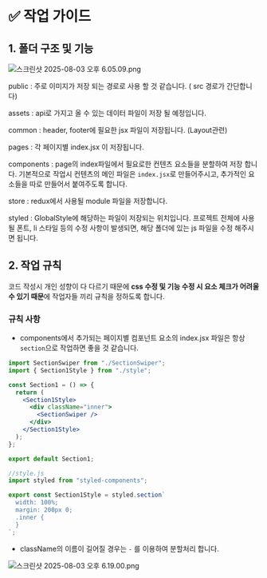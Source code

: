 # ✅ 작업 가이드

## 1. 폴더 구조 및 기능

![스크린샷 2025-08-03 오후 6.05.09.png](attachment:ee301979-6e44-4f23-8413-b90a9479bd0d:스크린샷_2025-08-03_오후_6.05.09.png)

public : 주로 이미지가 저장 되는 경로로 사용 할 것 같습니다. ( src 경로가 간단합니다)

assets : api로 가지고 올 수 있는 데이터 파일이 저장 될 예정입니다.

common : header, footer에 필요한 jsx 파일이 저장됩니다. (Layout관련)

pages : 각 페이지별 index.jsx 이 저장됩니다.

components : page의 index파일에서 필요로한 컨텐츠 요소들을 분할하여 저장 합니다.
기본적으로 작업시 컨텐츠의 메인 파일은 `index.jsx`로 만들어주시고, 추가적인 요소들을 따로 만들어서 붙여주도록 합니다.

store : redux에서 사용될 module 파일을 저장합니다.

styled : GlobalStyle에 해당하는 파일이 저장되는 위치입니다. 프로젝트 전체에 사용될 폰트, li 스타일 등의 수정 사항이 발생되면, 해당 폴더에 있는 js 파일을 수정 해주시면 됩니다.

## 2. 작업 규칙

코드 작성시 개인 성향이 다 다르기 때문에 **css 수정 및 기능 수정 시 요소 체크가 어려울 수 있기 때문**에 작업자들 끼리 규칙을 정하도록 합니다.

### 규칙 사항

- components에서 추가되는 페이지별 컴포넌트 요소의 index.jsx 파일은 항상 `section`으로 작업하면 좋을 것 같습니다.

```jsx
import SectionSwiper from "./SectionSwiper";
import { Section1Style } from "./style";

const Section1 = () => {
  return (
    <Section1Style>
      <div className="inner">
        <SectionSwiper />
      </div>
    </Section1Style>
  );
};

export default Section1;

//style.js
import styled from "styled-components";

export const Section1Style = styled.section`
  width: 100%;
  margin: 200px 0;
  .inner {
  }
`;
```

- className의 이름이 길어질 경우는 `-` 를 이용하여 분할처리 합니다.

![스크린샷 2025-08-03 오후 6.19.00.png](attachment:14c039f3-020a-4be3-910a-a8be1b809c87:스크린샷_2025-08-03_오후_6.19.00.png)
